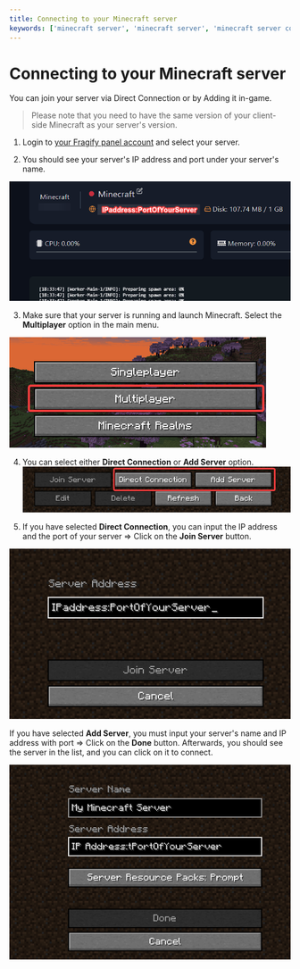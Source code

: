 ```yaml
---
title: Connecting to your Minecraft server 
keywords: ['minecraft server', 'minecraft server', 'minecraft server connect', 'join minecraft server', 'minecraft']
--- 
```


# Connecting to your Minecraft server 

You can join your server via Direct Connection or by Adding it in-game. 
> Please note that you need to have the same version of your client-side Minecraft as your server's version. 

1. Login to [your Fragify panel account](VAR::FRAGIFY_URL) and select your server. 

2. You should see your server's IP address and port under your server's name.

![IP Address](images/ip-address.png)

3. Make sure that your server is running and launch Minecraft. Select the **Multiplayer** option in the main menu.

![Multiplayer](images/multiplayer.png)

4. You can select either **Direct Connection** or **Add Server** option. 
![Connection options](images/connect-minecraft.png)

5. If you have selected **Direct Connection**, you can input the IP address and the port of your server => Click on the **Join Server** button. 

![Direct Connection](images/direct-connect.png)

If you have selected **Add Server**, you must input your server's name and IP address with port => Click on the **Done** button. Afterwards, you should see the server in the list, and you can click on it to connect. 

![Add Server](images/add-server.png)